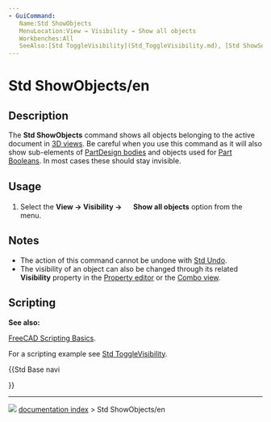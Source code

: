```yaml
---
- GuiCommand:
   Name:Std ShowObjects
   MenuLocation:View → Visibility → Show all objects
   Workbenches:All
   SeeAlso:[Std ToggleVisibility](Std_ToggleVisibility.md), [Std ShowSelection](Std_ShowSelection.md), [Std HideSelection](Std_HideSelection.md), [Std ToggleObjects](Std_ToggleObjects.md), [Std HideObjects](Std_HideObjects.md)
---
```


# Std ShowObjects/en

## Description

The **Std ShowObjects** command shows all objects belonging to the active document in [3D views](3D_view.md). Be careful when you use this command as it will also show sub-elements of [PartDesign bodies](PartDesign_Body.md) and objects used for [Part Booleans](Part_Boolean.md). In most cases these should stay invisible.

## Usage

1.  Select the **View → Visibility → <img src="images/Std_ShowObjects.svg" width=16px> Show all objects** option from the menu.

## Notes

-   The action of this command cannot be undone with [Std Undo](Std_Undo.md).
-   The visibility of an object can also be changed through its related **Visibility** property in the [Property editor](Property_editor.md) or the [Combo view](Combo_view.md).

## Scripting


**See also:**

[FreeCAD Scripting Basics](FreeCAD_Scripting_Basics.md).

For a scripting example see [Std ToggleVisibility](Std_ToggleVisibility.md).





{{Std Base navi

}}



---
![](images/Button_right.svg) [documentation index](../README.md) > Std ShowObjects/en

